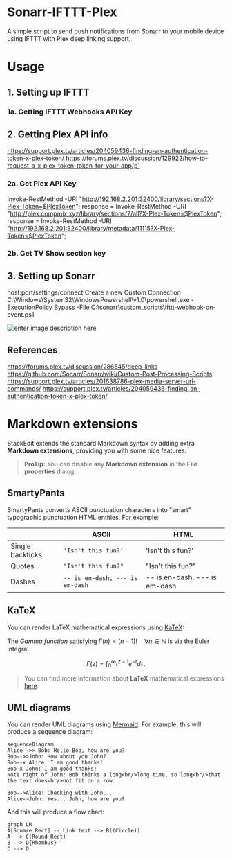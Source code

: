 # Sonarr-IFTTT-Plex
A simple script to send push notifications from Sonarr to your mobile device using IFTTT with Plex deep linking support.

# Usage

## 1. Setting up IFTTT


### 1a. Getting IFTTT Webhooks API Key


## 2. Getting Plex API info

https://support.plex.tv/articles/204059436-finding-an-authentication-token-x-plex-token/
https://forums.plex.tv/discussion/129922/how-to-request-a-x-plex-token-token-for-your-app/p1



### 2a. Get Plex API Key
Invoke-RestMethod -URI "http://192.168.2.201:32400/library/sections?X-Plex-Token=$PlexToken";
response = Invoke-RestMethod -URI "http://plex.compmix.xyz/library/sections/7/all?X-Plex-Token=$PlexToken";
response = Invoke-RestMethod -URI "http://192.168.2.201:32400/library/metadata/11115?X-Plex-Token=$PlexToken";

### 2b. Get TV Show section key


## 3. Setting up Sonarr
host:port/settings/connect
Create a new Custom Connection
C:\Windows\System32\WindowsPowershell\v1.0\powershell.exe
-ExecutionPolicy Bypass -File C:\sonarr\custom_scripts\ifttt-webhook-on-event.ps1

![enter image description here](https://i.imgur.com/3iyZuFm.png)

## References

https://forums.plex.tv/discussion/286545/deep-links
https://github.com/Sonarr/Sonarr/wiki/Custom-Post-Processing-Scripts
https://support.plex.tv/articles/201638786-plex-media-server-url-commands/
https://support.plex.tv/articles/204059436-finding-an-authentication-token-x-plex-token/
# Markdown extensions

StackEdit extends the standard Markdown syntax by adding extra **Markdown extensions**, providing you with some nice features.

> **ProTip:** You can disable any **Markdown extension** in the **File properties** dialog.


## SmartyPants

SmartyPants converts ASCII punctuation characters into "smart" typographic punctuation HTML entities. For example:

|                |ASCII                          |HTML                         |
|----------------|-------------------------------|-----------------------------|
|Single backticks|`'Isn't this fun?'`            |'Isn't this fun?'            |
|Quotes          |`"Isn't this fun?"`            |"Isn't this fun?"            |
|Dashes          |`-- is en-dash, --- is em-dash`|-- is en-dash, --- is em-dash|


## KaTeX

You can render LaTeX mathematical expressions using [KaTeX](https://khan.github.io/KaTeX/):

The *Gamma function* satisfying $\Gamma(n) = (n-1)!\quad\forall n\in\mathbb N$ is via the Euler integral

$$
\Gamma(z) = \int_0^\infty t^{z-1}e^{-t}dt\,.
$$

> You can find more information about **LaTeX** mathematical expressions [here](http://meta.math.stackexchange.com/questions/5020/mathjax-basic-tutorial-and-quick-reference).


## UML diagrams

You can render UML diagrams using [Mermaid](https://mermaidjs.github.io/). For example, this will produce a sequence diagram:

```mermaid
sequenceDiagram
Alice ->> Bob: Hello Bob, how are you?
Bob-->>John: How about you John?
Bob--x Alice: I am good thanks!
Bob-x John: I am good thanks!
Note right of John: Bob thinks a long<br/>long time, so long<br/>that the text does<br/>not fit on a row.

Bob-->Alice: Checking with John...
Alice->John: Yes... John, how are you?
```

And this will produce a flow chart:

```mermaid
graph LR
A[Square Rect] -- Link text --> B((Circle))
A --> C(Round Rect)
B --> D{Rhombus}
C --> D
```